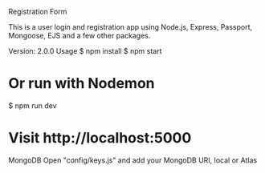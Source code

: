 Registration Form

This is a user login and registration app using Node.js, Express, Passport, Mongoose, EJS and a few other packages.

Version: 2.0.0
Usage
$ npm install
$ npm start
# Or run with Nodemon
$ npm run dev

# Visit http://localhost:5000
MongoDB
Open "config/keys.js" and add your MongoDB URI, local or Atlas
